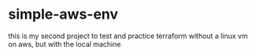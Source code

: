 # simple-aws-env
this is my second project to test and practice terraform without a linux vm on aws, but with the local machine
